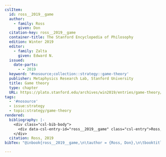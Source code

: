 ```yaml
---
cslItem:
  id: ross__2019__game
  author:
    - family: Ross
      given: Don
  citation-key: ross__2019__game
  container-title: The Stanford Encyclopedia of Philosophy
  edition: Winter 2019
  editor:
    - family: Zalta
      given: Edward N.
  issued:
    date-parts:
      - - 2019
  keyword: '#nosource;collection::strategy::game-theory'
  publisher: Metaphysics Research Lab, Stanford University
  title: Game theory
  type: chapter
  URL: https://plato.stanford.edu/archives/win2019/entries/game-theory/
tags:
  - '#nosource'
  - issue:strategy
  - topic:strategy/game-theory
rendered:
  bibliography: |-
    <div class="csl-bib-body">
      <div data-csl-entry-id="ross__2019__game" class="csl-entry">Ross, D. 2019 “Game theory,” in Zalta, E.N. (ed.) <i>The Stanford Encyclopedia of Philosophy</i>. Winter 2019. Metaphysics Research Lab, Stanford University. Available at: <a href='https://plato.stanford.edu/archives/win2019/entries/game-theory/.'>https://plato.stanford.edu/archives/win2019/entries/game-theory/.</a></div>
    </div>
  citation: Ross, 2019
bibTex: "@inbook{ross__2019__game,\n\tauthor = {Ross, Don},\n\tbooktitle = {The {Stanford} {Encyclopedia} of {Philosophy}},\n\tedition = {Winter 2019},\n\teditor = {Zalta, Edward N.},\n\tyear = {2019},\n\tpublisher = {Metaphysics Research Lab, Stanford University},\n\ttitle = {Game theory},\n}\n\n"

---
```

